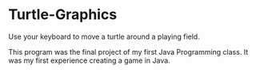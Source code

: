 # Turtle-Graphics
Use your keyboard to move a turtle around a playing field.

This program was the final project of my first Java Programming class. 
It was my first experience creating a game in Java.
